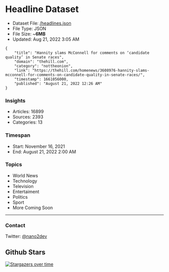 # Headline Dataset

- Dataset File: [/headlines.json](https://raw.githubusercontent.com/fwd/news/master/headlines.json) 
- File Type: JSON
- File Size: ~**6MB**
- Updated: Aug 21, 2022 3:05 AM

```
{
    "title": "Hannity slams McConnell for comments on ‘candidate quality’ in Senate races",
    "domain": "thehill.com",
    "category": "nottheonion",
    "link": "https://thehill.com/homenews/3608976-hannity-slams-mcconnell-for-comments-on-candidate-quality-in-senate-races/",
    "timestamp": 1661056000,
    "published": "August 21, 2022 12:26 AM"
}
```

### Insights

- Articles: 16899
- Sources: 2393
- Categories: 13

### Timespan

- Start: November 16, 2021
- End: August 21, 2022 2:00 AM

### Topics

- World News
- Technology
- Television
- Entertaiment
- Politics
- Sport
- More Coming Soon

---

### Contact 

Twitter: [@nano2dev](https://twitter.com/nano2dev)

## Github Stars

[![Stargazers over time](https://starchart.cc/fwd/news.svg)](https://starchart.cc/fwd/news)
	